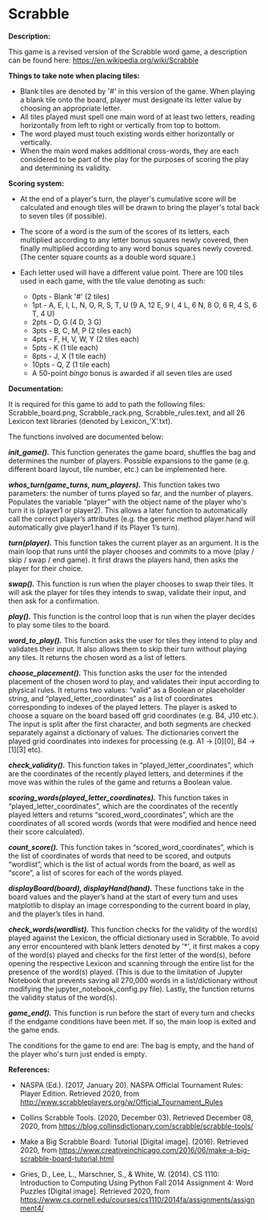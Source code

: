 # Scrabble
**Description:**

This game is a revised version of the Scrabble word game, a description can be found here: https://en.wikipedia.org/wiki/Scrabble 


**Things to take note when placing tiles:** 

- Blank tiles are denoted by '#' in this version of the game. When playing a blank tile onto the board, player must designate its letter value by choosing an appropriate letter. 
- All tiles played must spell one main word of at least two letters, reading horizontally from left to right or vertically from top to bottom. 
- The word played must touch existing words either horizontally or vertically. 
- When the main word makes additional cross-words, they are each considered to be part of the play for the purposes of scoring the play and determining its validity. 


**Scoring system:** 

- At the end of a player's turn, the player's cumulative score will be calculated and enough tiles will be drawn to bring the player's total back to seven tiles (if possible).  
- The score of a word is the sum of the scores of its letters, each multiplied according to any letter bonus squares newly covered, then finally multiplied according to any word bonus squares newly covered. (The center square counts as a double word square.)  
- Each letter used will have a different value point. There are 100 tiles used in each game, with the tile value denoting as such:     

  - 0pts - Blank '#' (2 tiles) 
  - 1pt - A, E, I, L, N, O, R, S, T, U (9 A, 12 E, 9 I, 4 L, 6 N, 8 O, 6 R, 4 S, 6 T, 4 U) 
  - 2pts - D, G (4 D, 3 G) 
  - 3pts - B, C, M, P (2 tiles each) 
  - 4pts - F, H, V, W, Y (2 tiles each) 
  - 5pts - K (1 tile each) 
  - 8pts - J, X (1 tile each) 
  - 10pts - Q, Z (1 tile each) 
  - A 50-point _bingo_ bonus is awarded if all seven tiles are used 
 

**Documentation:**

It is required for this game to add to path the following files: Scrabble_board.png, Scrabble_rack.png, Scrabble_rules.text, and all 26 Lexicon text libraries (denoted by Lexicon_’X’.txt). 

The functions involved are documented below: 

**_init_game()._** This function generates the game board, shuffles the bag and determines the number of players. Possible expansions to the game (e.g. different board layout, tile number, etc.) can be implemented here.
 
**_whos_turn(game_turns, num_players)._** This function takes two parameters: the number of turns played so far, and the number of players. Populates the variable “player” with the object name of the player who's turn it is (player1 or player2). This allows a later function to automatically call the correct player’s attributes (e.g. the generic method player.hand will automatically give player1.hand if its Player 1’s turn). 

**_turn(player)._** This function takes the current player as an argument. It is the main loop that runs until the player chooses and commits to a move (play / skip / swap / end game). It first draws the players hand, then asks the player for their choice. 
 
**_swap()._** This function is run when the player chooses to swap their tiles. It will ask the player for tiles they intends to swap, validate their input, and then ask for a confirmation. 

**_play()._** This function is the control loop that is run when the player decides to play some tiles to the board.  

**_word_to_play()._** This function asks the user for tiles they intend to play and validates their input. It also allows them to skip their turn without playing any tiles. It returns the chosen word as a list of letters. 

**_choose_placement()._** This function asks the user for the intended placement of the chosen word to play, and validates their input according to physical rules. It returns two values: “valid” as a Boolean or placeholder string, and “played_letter_coordinates” as a list of coordinates corresponding to indexes of the played letters. The player is asked to choose a square on the board based off grid coordinates (e.g. B4, J10 etc.). The input is split after the first character, and both segments are checked separately against a dictionary of values. The dictionaries convert the played grid coordinates into indexes for processing (e.g. A1 -> [0][0], B4 -> [1][3] etc).

**_check_validity()._** This function takes in “played_letter_coordinates”, which are the coordinates of the recently played letters, and determines if the move was within the rules of the game and returns a Boolean value. 

**_scoring_words(played_letter_coordinates)._** This function takes in “played_letter_coordinates”, which are the coordinates of the recently played letters and returns “scored_word_coordinates”, which are the coordinates of all scored words (words that were modified and hence need their score calculated). 

**_count_score()._** This function takes in “scored_word_coordinates”, which is the list of coordinates of words that need to be scored, and outputs “wordlist”, which is the list of actual words from the board, as well as “score”, a list of scores for each of the words played.  

**_displayBoard(board), displayHand(hand)._** These functions take in the board values and the player’s hand at the start of every turn and uses matplotlib to display an image corresponding to the current board in play, and the player’s tiles in hand. 

**_check_words(wordlist)._** This function checks for the validity of the word(s) played against the Lexicon, the official dictionary used in Scrabble. To avoid any error encountered with blank letters denoted by '*', it first makes a copy of the word(s) played and checks for the first letter of the word(s), before opening the respective Lexicon and scanning through the entire list for the presence of the word(s) played. (This is due to the limitation of Jupyter Notebook that prevents saving all 270,000 words in a list/dictionary without modifying the jupyter_notebook_config.py file). Lastly, the function returns the validity status of the word(s). 

**_game_end()._** This function is run before the start of every turn and checks if the endgame conditions have been met. If so, the main loop is exited and the game ends. 

The conditions for the game to end are: The bag is empty, and the hand of the player who's turn just ended is empty.
 

**References:**

- NASPA (Ed.). (2017, January 20). NASPA Official Tournament Rules: Player Edition. Retrieved 2020, from http://www.scrabbleplayers.org/w/Official_Tournament_Rules 

- Collins Scrabble Tools. (2020, December 03). Retrieved December 08, 2020, from https://blog.collinsdictionary.com/scrabble/scrabble-tools/ 

- Make a Big Scrabble Board: Tutorial [Digital image]. (2016). Retrieved 2020, from https://www.creativeinchicago.com/2016/06/make-a-big-scrabble-board-tutorial.html 

- Gries, D., Lee, L., Marschner, S., &amp; White, W. (2014). CS 1110: Introduction to Computing Using Python Fall 2014 Assignment 4: Word Puzzles [Digital image]. Retrieved 2020, from https://www.cs.cornell.edu/courses/cs1110/2014fa/assignments/assignment4/ 
